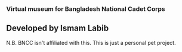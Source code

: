 ### Virtual museum for Bangladesh National Cadet Corps

## Developed by Ismam Labib

N.B. BNCC isn't affiliated with this. This is just a personal pet project.